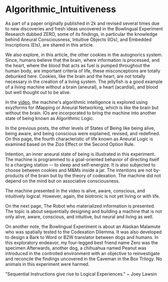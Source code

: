 # Algorithmic_Intuitiveness


As part of a paper originally published in 2k and revised several times due to new discoveries and fresh ideas uncovered in the Bowlingual Experiment Research dubbed ZERO, some of its findings, in particular the knowledge behind Aneural Consciousness, Intuitive Objects (IOs), and Embedded Inscriptions (EIs), are shared in this article.

We also explore, in this article, the other cookies in the autognorics system.  Since, humans believe that the brain, where information is processed, and the heart, where the blood that acts as fuel is pumped throughout the human body, are important criteria of life, these misconceptions are totally debunked here.  Cookies, like the brain and the heart, are not totally necessary in the creation of a living system. The jellyfish is a good example of a living machine without a brain (aneural), a heart (acardial), and blood but well thought out to be alive.

In the [video](https://www.youtube.com/watch?v=2NNFL4SBlt4&feature=emb_title), the machine's algorithmic intelligence is explored using exyzforms for iMapping or Aneural Networking, which is like the brain but without the brain.  IOs are incorporated to bring the machine into another state of being known as Algorithmic Logic.

In the previous posts, the other levels of States of Being like being alive, being aware, and being conscious were explained, revised, and redefined. On this page, the fourth characteristic of life known as Aneural Logic is examined based on the Zizo Effect or the Second Option Rule.

Intention, an inner aneural state of being is illustrated in this experiment. The machine is programmed to a goal-oriented behavior of directing itself to a charging station -- to sleep and self-energize. It is also subjected to choose between cookies and M&Ms inside a jar. The intentions are not by-products of the brain but by the theory of codexation. The machine did not depend on the mind but on associative consciousness.

The machine presented in the video is alive, aware, conscious, and intuitively logical. However, again, the biotronic is not yet living or with life.

On the next page, The Robot who materialized information is presented. The topic is about sequentially designing and building a machine that is not only alive, aware, conscious, and intuitive, but neural and living as well.

On another note, the Bowlingual Experiment is about an Alaskan Malamute who was spatially tested to the Codexation Dilemma. It was also developed to design a Bark to Word or B2W translator between dogs and humans. In this exploratory endeavor, my four-legged best friend name Zero was the specimen  Afterwards, another dog, a chihuahua named Peanut was introduced in the controlled environment with an objective to reinvestigate and reconcile the findings uncovered in the Caveman in the Box Trilogy.  No animals in this experiment were harmed.


"Sequential Instructions give rise to Logical Experiences." ~ Joey Lawsin

